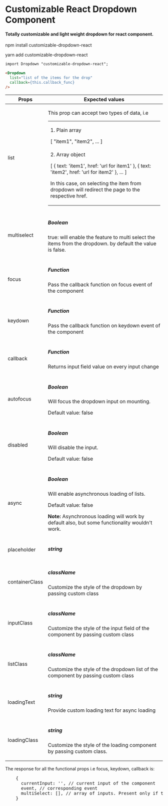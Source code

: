 <h1>Customizable React Dropdown Component</h1>

<h4>Totally customizable and light weight dropdown for react component.</h4>

<p>npm install customizable-dropdown-react</p>
<p>yarn add customizable-dropdown-react</p>

```html
import Dropdown "customizable-dropdown-react";

<Dropdown
  list="list of the items for the drop"
  callback={this.callback_func}
/>
```
<table>
          <thead>
            <tr>
              <th>Props</th>
              <th>Expected values</th>
            </tr>
          </thead>
          <tbody>
            <tr>
              <td>list</td>
              <td>
                <p>This prop can accept two types of data, i.e </p>
                <table>
                  <tbody>
                    <tr>
                      <td>
                        <p>1. Plain array</p>
                        [
                          "item1",
                          "item2",
                          ...
                        ]
                      </td>
                    </tr>
                    <tr>
                      <td>
                        <p>2. Array object</p>
                        [
                          {
                            text: 'item1',
                            href: 'url for item1'
                          },
                          {
                            text: 'item2',
                            href: 'url for item2'
                          },
                          ...
                        ]
                        <p></p>
                        <p>In this case, on selecting the item from dropdown will redirect the page to the respective href.</p>
                      </td>
                    </tr>
                  </tbody>
                </table>
              </td>
            </tr>
            <tr>
              <td>multiselect</td>
              <td>
                <h5>Boolean</h5>
                <p>true: will enable the feature to multi select the items from the dropdown. by default the value is false.</p>
              </td>
            </tr>
            <tr>
              <td>focus</td>
              <td>
                <h5>Function</h5>
                <p>Pass the callback function on focus event of the component</p>
              </td>
            </tr>
            <tr>
              <td>keydown</td>
              <td>
                <h5>Function</h5>
                <p>Pass the callback function on keydown event of the component</p>
              </td>
            </tr>
            <tr>
              <td>callback</td>
              <td>
                <h5>Function</h5>
                <p>Returns input field value on every input change</p>
              </td>
            </tr>
            <tr>
              <td>autofocus</td>
              <td>
                <h5>Boolean</h5>
                <p>Will focus the dropdown input on mounting.</p>
                <p>Default value: false</p>
              </td>
            </tr>
            <tr>
              <td>disabled</td>
              <td>
                <h5>Boolean</h5>
                <p>Will disable the input.</p>
                <p>Default value: false</p>
              </td>
            </tr>
            <tr>
              <td>async</td>
              <td>
                <h5>Boolean</h5>
                <p>Will enable asynchronous loading of lists.</p>
                <p>Default value: false</p>
                <p><strong>Note:</strong> Asynchronous loading will work by default also, but some functionality wouldn't work.</p>
              </td>
            </tr>
            <tr>
              <td>placeholder</td>
              <td>
                <h5>string</h5>
              </td>
            </tr>
            <tr>
              <td>containerClass</td>
              <td>
                <h5>className</h5>
                <p>Customize the style of the dropdown by passing custom class</p>
              </td>
            </tr>
            <tr>
              <td>inputClass</td>
              <td>
                <h5>className</h5>
                <p>Customize the style of the input field of the component by passing custom class</p>
              </td>
            </tr>
            <tr>
              <td>listClass</td>
              <td>
                <h5>className</h5>
                <p>Customize the style of the dropdown list of the component by passing custom class</p>
              </td>
            </tr>
            <tr>
              <td>loadingText</td>
              <td>
                <h5>string</h5>
                <p>Provide custom loading text for async loading</p>
              </td>
            </tr>
            <tr>
              <td>loadingClass</td>
              <td>
                <h5>string</h5>
                <p>Customize the style of the loading component by passing custom class.</p>
              </td>
            </tr>
          </tbody>
        </table>
<p>The response for all the functional props i.e focus, keydown, callback is: </p>
  <pre>
    {
      currentInput: '', // current input of the component
      event, // corresponding event
      multiSelect: [], // array of inputs. Present only if the prop multiselect is true
    }
  </pre>
